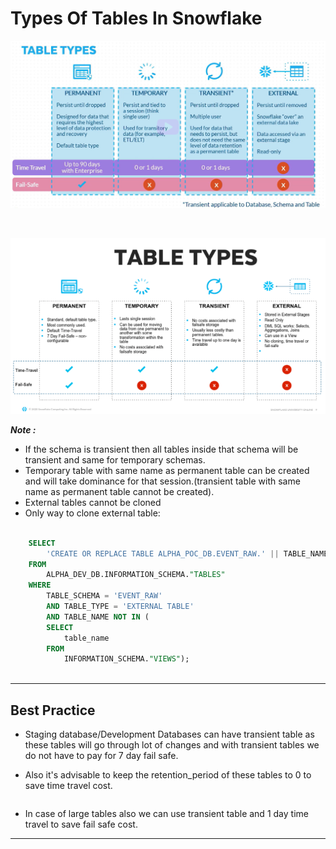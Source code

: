 # Types Of Tables In Snowflake

![table_types.png](img/table_types.png)

<br>

![img_30.png](img/img_30.png)

_**Note :**_

- If the schema is transient then all tables inside that schema will be transient and same for temporary schemas.
- Temporary table with same name as permanent table can be created and will take dominance for that session.(transient table with same name as permanent table cannot be created).
- External tables cannot be cloned
- Only way to clone external table:
  
```sql

    SELECT
        'CREATE OR REPLACE TABLE ALPHA_POC_DB.EVENT_RAW.' || TABLE_NAME || ' AS SELECT * FROM ALPHA_DEV_DB.EVENT_RAW.'||TABLE_NAME||';' AS stmt
    FROM
        ALPHA_DEV_DB.INFORMATION_SCHEMA."TABLES"
    WHERE
        TABLE_SCHEMA = 'EVENT_RAW'
        AND TABLE_TYPE = 'EXTERNAL TABLE'
        AND TABLE_NAME NOT IN (
        SELECT
            table_name
        FROM
            INFORMATION_SCHEMA."VIEWS");    
        
```

---

## Best Practice

- Staging database/Development Databases can have transient table as these tables will go through lot of changes and with transient tables we do not have to pay for 7 day fail safe.

- Also it's advisable to keep the retention_period of these tables to 0 to save time travel cost.

    ```(As we can directly get the raw data from source and do not need to make use of time travel)
    ```

- In case of large tables also we can use transient table and 1 day time travel to save fail safe cost.

---
